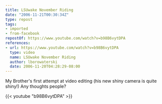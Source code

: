 ```yaml
---
title: LSUwake November Riding
date: "2006-11-21T00:30:34Z"
type: repost
tags:
- imported
- from-facebook
repostOf: https://www.youtube.com/watch?v=b98B6vytDPA
references:
- url: https://www.youtube.com/watch?v=b98B6vytDPA
  type: video
  name: LSUwake November Riding
  author: lborowaterski
  date: 2006-11-20T04:28:29-08:00
---
```

My Brother's first attempt at video editing (his new shiny camera is quite shiny!) Any thoughts people?

{{< youtube "b98B6vytDPA" >}}
